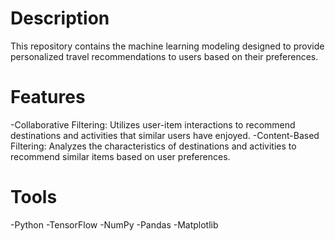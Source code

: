 # Description
This repository contains the machine learning modeling designed to provide personalized travel recommendations to users based on their preferences.

# Features
-Collaborative Filtering: Utilizes user-item interactions to recommend destinations and activities that similar users have enjoyed.
-Content-Based Filtering: Analyzes the characteristics of destinations and activities to recommend similar items based on user preferences.

# Tools
-Python
-TensorFlow
-NumPy
-Pandas
-Matplotlib
